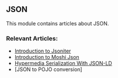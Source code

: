 ## JSON

This module contains articles about JSON.

### Relevant Articles:

- [Introduction to Jsoniter](https://www.baeldung.com/java-jsoniter)
- [Introduction to Moshi Json](https://www.baeldung.com/java-json-moshi)
- [Hypermedia Serialization With JSON-LD](https://www.baeldung.com/json-linked-data)
- [JSON to POJO conversion]
